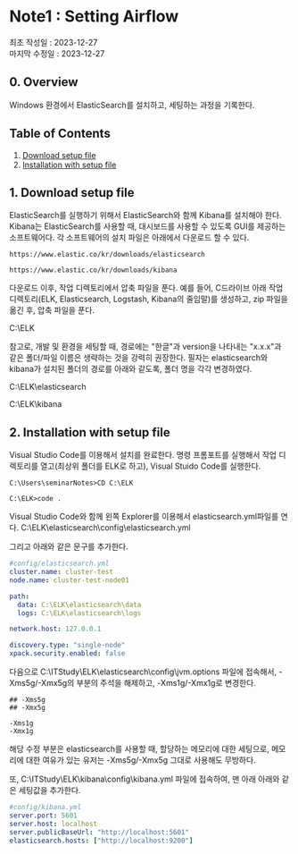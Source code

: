 # Note1 : Setting Airflow  
최초 작성일 : 2023-12-27  
마지막 수정일 : 2023-12-27
  
## 0. Overview
Windows 환경에서 ElasticSearch를 설치하고, 세팅하는 과정을 기록한다.

## Table of Contents
1. [Download setup file](#1.-Download-setup-file)
2. [Installation with setup file](#1.-Installation-with-setup-file)




## 1. Download setup file

ElasticSearch를 실행하기 위해서 ElasticSearch와 함께 Kibana를 설치해야 한다. Kibana는 ElasticSearch를 사용할 때, 대시보드를 사용할 수 있도록 GUI를 제공하는 소프트웨어다. 각 소프트웨어의 설치 파일은 아래에서 다운로드 할 수 있다.
```console
https://www.elastic.co/kr/downloads/elasticsearch
```

```console
https://www.elastic.co/kr/downloads/kibana
```

다운로드 이후, 작업 디렉토리에서 압축 파일을 푼다. 예를 들어, C드라이브 아래 작업 디렉토리(ELK, Elasticsearch, Logstash, Kibana의 줄임말)를 생성하고, zip 파일을 옮긴 후, 압축 파일을 푼다.

C:\ELK

참고로, 개발 및 환경을 세팅할 때, 경로에는 "한글"과 version을 나타내는 "x.x.x"과 같은 폴더/파일 이름은 생략하는 것을 강력히 권장한다. 필자는 elasticsearch와 kibana가 설치된 폴더의 경로를 아래와 같도록, 폴더 명을 각각 변경하였다.

C:\ELK\elasticsearch

C:\ELK\kibana


## 2. Installation with setup file
Visual Studio Code를 이용해서 설치를 완료한다. 명령 프롬포트를 실행해서 작업 디렉토리를 열고(최상위 폴더를 ELK로 하고), Visual Stuido Code를 실행한다.
```console
C:\Users\seminarNotes>CD C:\ELK

C:\ELK>code .
```
Visual Studio Code와 함께 왼쪽 Explorer를 이용해서 elasticsearch.yml파일를 연다.
C:\ELK\elasticsearch\config\elasticsearch.yml

그리고 아래와 같은 문구를 추가한다.
```yaml
#config/elasticsearch.yml
cluster.name: cluster-test
node.name: cluster-test-node01

path:
  data: C:\ELK\elasticsearch\data
  logs: C:\ELK\elasticsearch\logs  

network.host: 127.0.0.1

discovery.type: "single-node"
xpack.security.enabled: false
```

다음으로 C:\ITStudy\ELK\elasticsearch\config\jvm.options 파일에 접속해서, -Xms5g/-Xmx5g의 부분의 주석을 해제하고, -Xms1g/-Xmx1g로 변경한다. 


```
## -Xms5g
## -Xmx5g
```

```
-Xms1g
-Xmx1g
```

해당 수정 부분은 elasticsearch를 사용할 때, 할당하는 메모리에 대한 세팅으로, 메모리에 대한 여유가 있는 유저는 -Xms5g/-Xmx5g 그대로 사용해도 무방하다.

또, C:\ITStudy\ELK\kibana\config\kibana.yml 파일에 접속하여, 맨 아래 아래와 같은 세팅값을 추가한다.

```yaml
#config/kibana.yml
server.port: 5601
server.host: localhost
server.publicBaseUrl: "http://localhost:5601"
elasticsearch.hosts: ["http://localhost:9200"]
```

